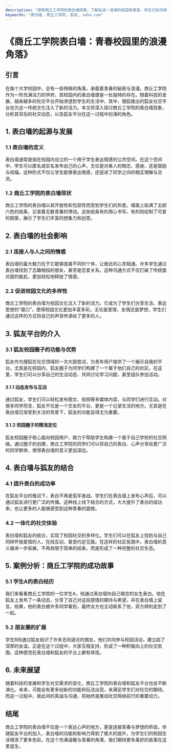 ```yaml
---
description: "探索商丘工学院的表白墙现象，了解在这一浪漫的校园角落里，学生们如何用狐友社交平台表达爱情与友谊。"
keywords: "表白墙, 商丘工学院, 狐友, sohu.com"
---
```

# 《商丘工学院表白墙：青春校园里的浪漫角落》

## 引言

在每个大学校园中，总有一些特殊的角落，承载着青春的秘密与浪漫。商丘工学院作为一所充满活力的学府，其校园内的表白墙便是一处独特的存在。随着科技的发展，越来越多的社交平台开始渗透到学生的生活中，其中，搜狐推出的狐友社交平台也为这一传统文化注入了新的活力。本文将深入探讨商丘工学院的表白墙现象，分析其背后的社交动态，以及狐友平台在这一过程中扮演的角色。

## 1. 表白墙的起源与发展

### 1.1 表白墙的定义

表白墙通常是指在校园内设立的一个用于学生表达情感的公共空间。在这个空间中，学生可以匿名或实名发布自己的心声，无论是对某人的暗恋、感谢，还是鼓励与祝福。这种形式不仅让学生能够表达情感，还促进了同学之间的相互理解与交流。

### 1.2 商丘工学院的表白墙现状

商丘工学院的表白墙以其开放性和包容性而受到学生们的热爱。墙面上贴满了五颜六色的纸条，记录着无数青春的悸动。这些纸条有的用心书写，有的则绘制了可爱的图案，展示了学生们丰富的想象力和创意。

## 2. 表白墙的社会影响

### 2.1 连接人与人之间的情感

表白墙的最大魅力在于它能够连接不同的个体，让彼此的心灵相通。许多学生通过表白墙找到了志趣相投的朋友，甚至是恋爱关系。这种沟通方式不仅打破了传统面对面的尴尬，更加轻松地释放了情感。

### 2.2 促进校园文化的多样性

商丘工学院的表白墙为校园文化注入了新的活力。它成为了学生们分享生活、表达思想的“窗口”，使得校园文化更加丰富多彩。无论是爱情、友情还是梦想，学生们通过这样的方式将自己的声音传递给了更多的人。

## 3. 狐友平台的介入

### 3.1 狐友校园圈子的功能与优势

狐友作为搜狐在社交领域的一次大胆尝试，为青年用户提供了一个展示自我的平台。尤其是在校园内，狐友圈子为同学们构建了一个属于他们自己的社区。在这里，学生们可以分享自己的生活动态、共同讨论学习问题，甚至组队参加活动。

#### 3.1.1 动态发布与互动

通过狐友，学生们可以轻松发布图文、视频等多媒体内容，与同学们进行互动。对很多同学而言，狐友不仅是一个交友的平台，更是一个记录生活的地方。尤其是在表白墙日渐受到关注的背景下，狐友的功能显得尤为重要。

#### 3.1.2 校园圈子的精准定位

狐友校园圈子核心面向校园用户，致力于帮助学生构建一个属于自己学校的社交网络。通过圈子的创建，商丘工学院的同学们可以将自己的表白、心声分享给更广泛的同学群体，使得表白墙的意义更加深远。

## 4. 表白墙与狐友的结合

### 4.1 提升表白的成功率

在狐友平台的推动下，表白不再是孤军奋战。学生们在表白墙上发布心声后，可以通过狐友进行更广泛的传播。这种线上线下结合的方式，大大提升了表白的成功率，也让更多的人能够感受到这种青春的震撼。

### 4.2 一体化的社交体验

表白墙和狐友的结合，实现了校园社交的多样化。学生们可以在狐友上找到与自己同样怀揣爱情的人，在线互动，甚至约定见面。在这样的社区氛围中，表白墙的意义被进一步拓展，不再局限于简单的纸条，而是形成了一种完整的社交生态。

## 5. 案例分析：商丘工学院的成功故事

### 5.1 学生A的表白经历

我们来看看商丘工学院的一位学生A，他通过表白墙向自己暗恋的女生表白。他在狐友上发布了一条动态，分享了自己对这段感情的期待与希望，并在表白墙上留言。结果，他的表白被许多同学看到，最终女方也主动联系了他，双方顺利走到了一起。

### 5.2 朋友圈的扩展

学生B则通过狐友结识了许多志同道合的朋友，他们共同参与校园活动，建立起了深厚的友谊。正是在这个过程中，大家互相支持，形成了一种积极向上的社交氛围，这种感觉在表白墙和狐友的平台上都有体现。

## 6. 未来展望

随着科技的发展和学生社交需求的变化，商丘工学院的表白墙和狐友平台也会不断演化。未来，可能会有更多创新的功能和玩法出现，来满足学生们对社交的期待。而这一过程中，彼此间的真诚与沟通，将始终是推动社交网络前行的重要动力。

## 结尾

商丘工学院的表白墙不仅是一个表达心声的地方，更是连接青春与梦想的桥梁。伴随狐友平台的加入，表白墙的功能和影响力得到了极大的提升，为学生们的校园生活增添了更多色彩。在这个充满温暖与青春的角落，我们期待更多美好的故事在这里诞生。
